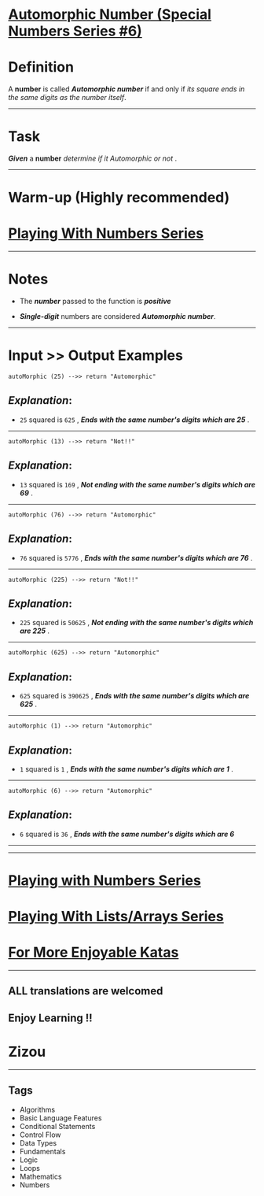 # [Automorphic Number (Special Numbers Series #6)](https://www.codewars.com/kata/5a58d889880385c2f40000aa)

# Definition

A **number** is called **_Automorphic number_** if and only if _its square ends in the same digits as the number itself_.

---

# Task

**_Given_** a **number** _determine if it Automorphic or not_ .

---

# Warm-up (Highly recommended)

# [Playing With Numbers Series](https://www.codewars.com/collections/playing-with-numbers)

---

# Notes

- The **_number_** passed to the function is **_positive_**

- **_Single-digit_** numbers are considered **_Automorphic number_**.

---

# Input >> Output Examples

```
autoMorphic (25) -->> return "Automorphic"
```

## **_Explanation_**:

- `25` squared is `625` , **_Ends with the same number's digits which are 25_** .

---

```
autoMorphic (13) -->> return "Not!!"
```

## **_Explanation_**:

- `13` squared is `169` , **_Not ending with the same number's digits which are 69_** .

---

```
autoMorphic (76) -->> return "Automorphic"
```

## **_Explanation_**:

- `76` squared is `5776` , **_Ends with the same number's digits which are 76_** .

---

```
autoMorphic (225) -->> return "Not!!"
```

## **_Explanation_**:

- `225` squared is `50625` , **_Not ending with the same number's digits which are 225_** .

---

```
autoMorphic (625) -->> return "Automorphic"
```

## **_Explanation_**:

- `625` squared is `390625` , **_Ends with the same number's digits which are 625_** .

---

```
autoMorphic (1) -->> return "Automorphic"
```

## **_Explanation_**:

- `1` squared is `1` , **_Ends with the same number's digits which are 1_** .

---

```
autoMorphic (6) -->> return "Automorphic"
```

## **_Explanation_**:

- `6` squared is `36` , **_Ends with the same number's digits which are 6_**

---

---

# [Playing with Numbers Series](https://www.codewars.com/collections/playing-with-numbers)

# [Playing With Lists/Arrays Series](https://www.codewars.com/collections/playing-with-lists-slash-arrays)

# [For More Enjoyable Katas](http://www.codewars.com/users/MrZizoScream/authored)

---

## ALL translations are welcomed

## Enjoy Learning !!

# Zizou

---

## Tags

- Algorithms
- Basic Language Features
- Conditional Statements
- Control Flow
- Data Types
- Fundamentals
- Logic
- Loops
- Mathematics
- Numbers
